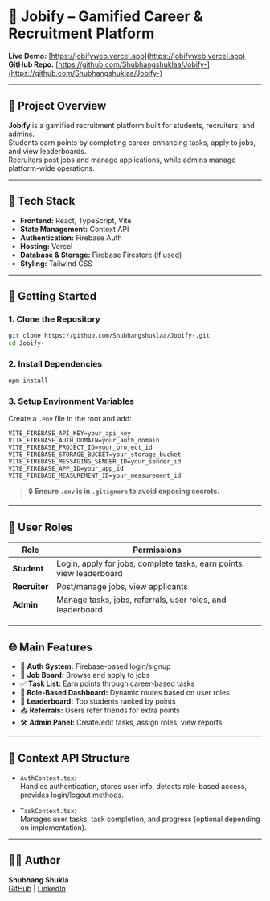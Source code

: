 # 💼 Jobify – Gamified Career & Recruitment Platform

**Live Demo:** [https://jobifyweb.vercel.app](https://jobifyweb.vercel.app)  
**GitHub Repo:** [https://github.com/Shubhangshuklaa/Jobify-](https://github.com/Shubhangshuklaa/Jobify-)

---

## 📌 Project Overview

**Jobify** is a gamified recruitment platform built for students, recruiters, and admins.  
Students earn points by completing career-enhancing tasks, apply to jobs, and view leaderboards.  
Recruiters post jobs and manage applications, while admins manage platform-wide operations.

---

## 🧪 Tech Stack

- **Frontend:** React, TypeScript, Vite  
- **State Management:** Context API  
- **Authentication:** Firebase Auth  
- **Hosting:** Vercel  
- **Database & Storage:** Firebase Firestore (if used)  
- **Styling:** Tailwind CSS  

---

## 🚀 Getting Started

### 1. Clone the Repository

```bash
git clone https://github.com/Shubhangshuklaa/Jobify-.git
cd Jobify-
```

### 2. Install Dependencies

```bash
npm install
```

### 3. Setup Environment Variables

Create a `.env` file in the root and add:

```
VITE_FIREBASE_API_KEY=your_api_key
VITE_FIREBASE_AUTH_DOMAIN=your_auth_domain
VITE_FIREBASE_PROJECT_ID=your_project_id
VITE_FIREBASE_STORAGE_BUCKET=your_storage_bucket
VITE_FIREBASE_MESSAGING_SENDER_ID=your_sender_id
VITE_FIREBASE_APP_ID=your_app_id
VITE_FIREBASE_MEASUREMENT_ID=your_measurement_id
```

> 🔒 **Ensure `.env` is in `.gitignore` to avoid exposing secrets.**

---

## 👥 User Roles

| Role      | Permissions |
|-----------|-------------|
| **Student**  | Login, apply for jobs, complete tasks, earn points, view leaderboard |
| **Recruiter**| Post/manage jobs, view applicants |
| **Admin**    | Manage tasks, jobs, referrals, user roles, and leaderboard |

---

## 🌐 Main Features

- 🔐 **Auth System:** Firebase-based login/signup  
- 📄 **Job Board:** Browse and apply to jobs  
- ✅ **Task List:** Earn points through career-based tasks  
- 👥 **Role-Based Dashboard:** Dynamic routes based on user roles  
- 🧠 **Leaderboard:** Top students ranked by points  
- 📤 **Referrals:** Users refer friends for extra points  
- 🛠️ **Admin Panel:** Create/edit tasks, assign roles, view reports  

---

## 🧠 Context API Structure

- `AuthContext.tsx`:  
  Handles authentication, stores user info, detects role-based access, provides login/logout methods.

- `TaskContext.tsx`:  
  Manages user tasks, task completion, and progress (optional depending on implementation).

---

## 👨‍💻 Author

**Shubhang Shukla**  
[GitHub](https://github.com/Shubhangshuklaa) | [LinkedIn]([https://www.linkedin.com/in/shubhangshuklaa](https://www.linkedin.com/in/shubhang-shukla-151187279/))
